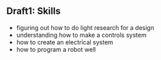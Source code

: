 ## Draft1: Skills
 - figuring out how to do light research for a design
 - understanding how to make a controls system
 - how to create an electrical system
 - how to program a robot well
